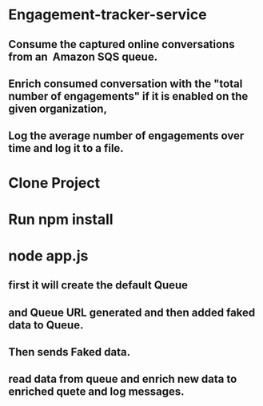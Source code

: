# Engagement-tracker-service


## Consume the captured online conversations from an ​ Amazon SQS​ queue.
## Enrich consumed conversation with the "total number of engagements" if it is enabled on the given organization,
## Log the average number of engagements over time and log it to a file.


# Clone Project
# Run npm install 
# node app.js 

## first it will create the default Queue
## and Queue URL generated and then added faked data to Queue.
## Then sends Faked data.
## read data from queue and enrich new data to enriched quete and log messages.
